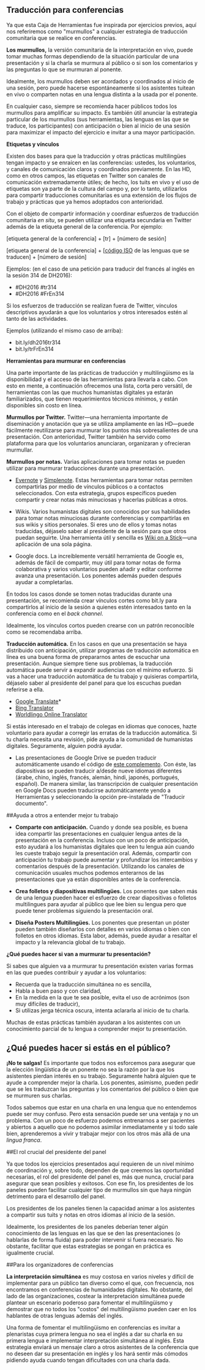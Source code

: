 ## Traducción para conferencias


Ya que esta Caja de Herramientas fue inspirada por ejercicios previos, aquí nos referiremos como "murmullos" a cualquier estrategia de traducción comunitaria que se realice en conferencias. 

**Los murmullos,** la versión comunitaria de la interpretación en vivo, puede tomar muchas formas dependiendo de la situación particular de una presentación y si la charla se murmura al público o si son los comentarios y las preguntas lo que se murmuran al ponente.

Idealmente, los murmullos deben ser acordados y coordinados al inicio de una sesión, pero puede hacerse espontáneamente si los asistentes tuitean en vivo o comparten notas en una lengua distinta a la usada por el ponente.

En cualquier caso, siempre se recomienda hacer públicos todos los murmullos para amplificar su impacto. Es también útil anunciar la estrategia particular de los murmullos (sus herramientas, las lenguas en las que se traduce, los participantes) con anticipación o bien al inicio de una sesión para maximizar el impacto del ejercicio e invitar a una mayor participación.


**Etiquetas y vínculos**


Existen dos bases para que la traducción y otras prácticas multilingües tengan impacto y se enraícen en las conferencias: ustedes, los voluntarios, y canales de comunicación claros y coordinados previamente. En las HD, como en otros campos, las etiquetas en Twitter son canales de comunicación extremadamente útiles; de hecho, los tuits en vivo y el uso de etiquetas son ya parte de la cultura del campo y, por lo tanto, utilizarlos para compartir traducciones comunitarias es una extensión de los flujos de trabajo y prácticas que ya hemos adoptados con anterioridad.

Con el objeto de compartir información y coordinar esfuerzos de traducción comunitaria *en situ*, se pueden utilizar una etiqueta secundaria en Twitter además de la etiqueta general de la conferencia. Por ejemplo:

[etiqueta general de la conferencia] + [tr] + [número de sesión]

[etiqueta general de la conferencia] + [[código ISO](http://www.loc.gov/standards/iso639-2/php/English_list.php) de las lenguas que se traducen] + [número de sesión]

Ejemplos: (en el caso de una petición para traducir del francés al inglés en la sesión 314 de DH2016):

- \#DH2016 \#tr314
- \#DH2016 \#FrEn314

Si los esfuerzos de traducción se realizan fuera de Twitter, vínculos descriptivos ayudarán a que los voluntarios y otros interesados estén al tanto de las actividades.

Ejemplos (utilizando el mismo caso de arriba):

- bit.ly/dh2016tr314
- bit.ly/trFrEn314


**Herramientas para murmurar en conferencias**

Una parte importante de las prácticas de traducción y multilingüismo es la disponibilidad y el acceso de las herramientas para llevarla a cabo. Con esto en mente, a continuación ofrecemos una lista, corta pero versátil, de herramientas con las que muchos humanistas digitales ya estarán familiarizados, que tienen requerimientos técnicos mínimos, y están disponibles sin costo en línea.

**Murmullos por Twitter.** Twitter—una herramienta importante de diseminación y anotación que ya se utiliza ampliamente en las HD—puede fácilmente reutilizarse para murmurar los puntos más sobresalientes de una presentación. Con anterioridad, Twitter también ha servido como plataforma para que los voluntarios anunciaran, organizaran y ofrecieran murmullar.

**Murmullos por notas.** Varias aplicaciones para tomar notas se pueden utilizar para murmurar traducciones durante una presentación.

- [Evernote](https://evernote.com/) y [Simplenote](http://simplenote.com/). Estas herramientas para tomar notas permiten compartirlas por medio de vínculos públicos o a contactos seleccionados. Con esta estrategia, grupos específicos pueden compartir y crear notas más minuciosas y hacerlas públicas a otros.

- Wikis. Varios humanistas digitales son conocidos por sus habilidades para tomar notas minuciosas durante conferencias y compartirlas en sus wikis y sitios personales. Si eres uno de ellos y tomas notas traducidas, déjaselo saber al presidente de la sesión para que otros puedan seguirte. Una herramienta útil y sencilla es [Wiki on a Stick](http://stickwiki.sourceforge.net/)—una aplicación de una sola página.

- Google docs. La increíblemente versátil herramienta de Google es, además de fácil de compartir, muy útil para tomar notas de forma colaborativa y varios voluntarios pueden añadir y editar conforme avanza una presentación. Los ponentes además pueden después ayudar a completarlas.

En todos los casos donde se tomen notas traducidas durante una presentación, se recomienda crear vínculos cortes como bit.ly para compartirlos al inicio de la sesión a quienes estén interesados tanto en la conferencia como en el *back channel*.

Idealmente, los vínculos cortos pueden crearse con un patrón reconocible como se recomendaba arriba.


**Traducción automática.** En los casos en que una presentación se haya distribuido con anticipación, utilizar programas de traducción automática en línea es una buena forma de prepararnos antes de escuchar una presentación. Aunque siempre tiene sus problemas, la traducción automática puede servir a expandir audiencias con el mínimo esfuerzo. Si vas a hacer una traducción automática de tu trabajo y quisieras compartirla, déjaselo saber al presidente del panel para que los escuchas puedan referirse a ella.

- [Google Translate](https://translate.google.com/)*
- [Bing Translator](https://www.bing.com/translator/)
- [Worldlingo Online Translator](http://www.worldlingo.com/en_us/products_services/worldlingo_translator.html)

Si estás interesado en el trabajo de colegas en idiomas que conoces, hazte voluntario para ayudar a corregir las erratas de la traducción automática. Si tu charla necesita una revisión, pide ayuda a la comunidad de humanistas digitales. Seguramente, alguien podrá ayudar.

* Las presentaciones de Google Drive se pueden traducir automáticamente usando el código de [este complemento](https://developers.google.com/gsuite/add-ons/editors/slides/quickstart/translate). Con éste, las diapositivas se pueden traducir a/desde nueve idiomas diferentes (árabe, chino, inglés, francés, alemán, hindi, japonés, portugués, español). De manera similar, las transcripción de cualquier presentación en Google Docs pueden traducirse automáticamente yendo a Herramientas y seleccionando la opción pre-instalada de "Traducir documento".

##Ayuda a otros a entender mejor tu trabajo


- **Comparte con anticipación.** Cuando y donde sea posible, es buena idea compartir las presentaciones en cualquier lengua antes de la presentación en la conferencia. Incluso con un poco de anticipación, esto ayudará a los humanistas digitales que leen tu lengua aún cuando les cueste trabajo seguir la presentación oral. Además, compartir con anticipación tu trabajo puede aumentar y profundizar los intercambios y comentarios después de la presentación. Utilizando los canales de comunicación usuales muchos podemos enterarnos de las presentaciones que ya están disponibles antes de la conferencia.


- **Crea folletos y diapositivas multilingües.** Los ponentes que saben más de una lengua pueden hacer el esfuerzo de crear diapositivas o folletos multilingues para ayudar al público que lee bien su lengua pero que puede tener problemas siguiendo la presentación oral.

- **Diseña Posters Multilingües.** Los ponentes que presentan un póster pueden también diseñarlos con detalles en varios idiomas o bien con folletos en otros idiomas. Esta labor, además, puede ayudar a resaltar el impacto y la relevancia global de tu trabajo. 


**¿Qué puedes hacer si van a murmurar tu presentación?**

Si sabes que alguien va a murmurar tu presentación existen varias formas en las que puedes contribuir y ayudar a los voluntarios:

- Recuerda que la traducción simultánea no es sencilla,
- Habla a buen paso y con claridad,
- En la medida en la que te sea posible, evita el uso de acrónimos (son muy difíciles de traducir),
- Si utilizas jerga técnica oscura, intenta aclararla al inicio de tu charla.

Muchas de estas prácticas también ayudaran a los asistentes con un conocimiento parcial de tu lengua a comprender mejor tu presentación.


## ¿Qué puedes hacer si estás en el público?

**¡No te salgas!** Es importante que todos nos esforcemos para asegurar que la elección lingüística de un ponente no sea la razón por la que los asistentes pierdan interés en su trabajo. Seguramente habrá alguien que te ayude a comprender mejor la charla. Los ponentes, asimismo, pueden pedir que se les traduzcan las preguntas y los comentarios del público o bien que se murmuren sus charlas.

Todos sabemos que estar en una charla en una lengua que no entendemos puede ser muy confuso. Pero esta sensación puede ser una ventaja y no un problema. Con un poco de esfuerzo podemos entrenarnos a ser pacientes y abiertos a aquello que no podemos asimilar inmediatamente y si todo sale bien, aprenderemos a vivir y trabajar mejor con los otros más allá de una *lingua franca*.

##El rol crucial del presidente del panel

Ya que todos los ejercicios presentados aquí requieren de un nivel mínimo de coordinación y, sobre todo, dependen de que creemos las oportunidad necesarias, el rol del presidente del panel es, más que nunca, crucial para asegurar que sean posibles y exitosos. Con ese fin, los presidentes de los paneles pueden facilitar cualquier tipo de murmullos sin que haya ningún detrimento para el desarrollo del panel. 

Los presidentes de los paneles tienen la capacidad animar a los asistentes a compartir sus tuits y notas en otros idiomas al inicio de la sesión. 

Idealmente, los presidentes de los paneles deberían tener algún conocimiento de las lenguas en las que se den las presentaciones (o hablarlas de forma fluida) para poder intervenir si fuera necesario. No obstante, facilitar que estas estrategias se pongan en práctica es igualmente crucial.


##Para los organizadores de conferencias

**La interpretación simultánea** es muy costosa en varios niveles y difícil de implementar para un público tan diverso como el que, con frecuencia, nos encontramos en conferencias de humanidades digitales. No obstante, del lado de las organizaciones, costear la interpretación simultánea puede plantear un escenario poderoso para fomentar el multilingüismo y demostrar que no todos los "costos" del multilingüismo pueden caer en los hablantes de otras lenguas además del inglés.

Una forma de fomentar el multilingüismo en conferencias es invitar a plenaristas cuya primera lengua no sea el inglés a dar su charla en su primera lengua e implementar interpretación simultánea al inglés. Esta estrategia enviará un mensaje claro a otros asistentes de la conferencia que no deseen dar su presentación en inglés y los hará sentir más cómodos pidiendo ayuda cuando tengan dificultades con una charla dada.
